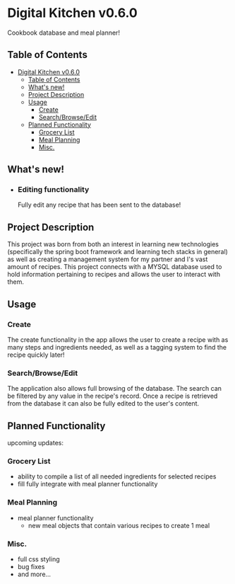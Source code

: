 # Digital Kitchen v0.6.0
Cookbook database and meal planner!

## Table of Contents
- [Digital Kitchen v0.6.0](#digital-kitchen-v060)
  - [Table of Contents](#table-of-contents)
  - [What's new!](#whats-new)
  - [Project Description](#project-description)
  - [Usage](#usage)
    - [Create](#create)
    - [Search/Browse/Edit](#searchbrowseedit)
  - [Planned Functionality](#planned-functionality)
    - [Grocery List](#grocery-list)
    - [Meal Planning](#meal-planning)
    - [Misc.](#misc)

## What's new!
* ### Editing functionality
  Fully edit any recipe that has been sent to the database!
  
## Project Description
This project was born from both an interest in learning new technologies (specifically the spring boot framework and learning tech stacks in general) as well as creating a management system for my partner and I's vast amount of recipes. This project connects with a MYSQL database used to hold information pertaining to recipes and allows the user to interact with them.

## Usage
### Create
The create functionality in the app allows the user to create a recipe with as many steps and ingredients needed, as well as a tagging system to find the recipe quickly later!

### Search/Browse/Edit
The application also allows full browsing of the database. The search can be filtered by any value in the recipe's record. Once a recipe is retrieved from the database it can also be fully edited to the user's content.

## Planned Functionality
upcoming updates:
### Grocery List
* ability to compile a list of all needed ingredients for selected recipes
* fill fully integrate with meal planner functionality
### Meal Planning
* meal planner functionality
  * new meal objects that contain various recipes to create 1 meal
### Misc.
* full css styling
* bug fixes
* and more...
